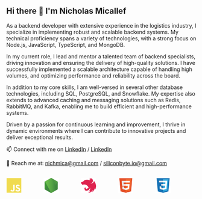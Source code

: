## Hi there 👋 I'm Nicholas Micallef

As a backend developer with extensive experience in the logistics industry, I specialize in implementing robust and scalable backend systems. My technical proficiency spans a variety of technologies, with a strong focus on Node.js, JavaScript, TypeScript, and MongoDB.

In my current role, I lead and mentor a talented team of backend specialists, driving innovation and ensuring the delivery of high-quality solutions. I have successfully implemented a scalable architecture capable of handling high volumes, and optimizing performance and reliability across the board.

In addition to my core skills, I am well-versed in several other database technologies, including SQL, PostgreSQL, and Snowflake. My expertise also extends to advanced caching and messaging solutions such as Redis, RabbitMQ, and Kafka, enabling me to build efficient and high-performance systems.

Driven by a passion for continuous learning and improvement, I thrive in dynamic environments where I can contribute to innovative projects and deliver exceptional results.


📫 Connect with me on [LinkedIn](https://www.linkedin.com/in/nicholas-micallef-3386b651/) / [LinkedIn](https://www.linkedin.com/company/siliconbyte-io)

📧 Reach me at: nichmica@gmail.com / siliconbyte.io@gmail.com



<div style="display: inline_block"><br>
  <img height="40" align="center" alt="Erica-Js" height="30" width="40" src="https://raw.githubusercontent.com/devicons/devicon/master/icons/javascript/javascript-plain.svg">
 &nbsp;&nbsp;&nbsp;&nbsp;&nbsp;&nbsp;&nbsp;&nbsp;&nbsp;&nbsp;&nbsp;&nbsp;&nbsp;
  <img height="40" align="center" alt="Erica-React" height="30" width="40" src="https://raw.githubusercontent.com/devicons/devicon/master/icons/nodejs/nodejs-original.svg">
 &nbsp;&nbsp;&nbsp;&nbsp;&nbsp;&nbsp;&nbsp;&nbsp;&nbsp;&nbsp;&nbsp;&nbsp;&nbsp;
  <img height="40" align="center" alt="Erica-Redux" height="30" width="40" src="https://raw.githubusercontent.com/devicons/devicon/master/icons/nestjs/nestjs-original.svg">
 &nbsp;&nbsp;&nbsp;&nbsp;&nbsp;&nbsp;&nbsp;&nbsp;&nbsp;&nbsp;&nbsp;&nbsp;&nbsp;
  <img height="40" align="center" alt="Erica-HTML" height="30" width="40" src="https://raw.githubusercontent.com/devicons/devicon/master/icons/html5/html5-original.svg">
 &nbsp;&nbsp;&nbsp;&nbsp;&nbsp;&nbsp;&nbsp;&nbsp;&nbsp;&nbsp;&nbsp;&nbsp;&nbsp;
  <img height="40" align="center" alt="Erica-CSS" height="30" width="40" src="https://raw.githubusercontent.com/devicons/devicon/master/icons/css3/css3-original.svg">
</div>

<!--
**nichmica7/nichmica7** is a ✨ _special_ ✨ repository because its `README.md` (this file) appears on your GitHub profile.

Here are some ideas to get you started:

- 🔭 I’m currently working on ...
- 🌱 I’m currently learning ...
- 👯 I’m looking to collaborate on ...
- 🤔 I’m looking for help with ...
- 💬 Ask me about ...
- 📫 How to reach me: ...
- 😄 Pronouns: ...
- ⚡ Fun fact: ...
-->
